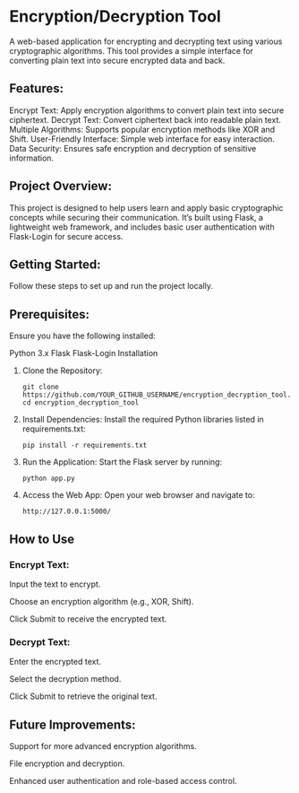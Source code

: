 # Encryption/Decryption Tool
  A web-based application for encrypting and decrypting text using various cryptographic algorithms. This tool provides a simple interface for converting plain text into secure encrypted data and back.

## Features:

  Encrypt Text: Apply encryption algorithms to convert plain text into secure ciphertext.
  Decrypt Text: Convert ciphertext back into readable plain text.
  Multiple Algorithms: Supports popular encryption methods like XOR and Shift.
  User-Friendly Interface: Simple web interface for easy interaction.
  Data Security: Ensures safe encryption and decryption of sensitive information.

## Project Overview:
  This project is designed to help users learn and apply basic cryptographic concepts while securing their communication. It’s built using Flask, a lightweight web framework, and includes basic user authentication with Flask-Login for secure access.

## Getting Started:
Follow these steps to set up and run the project locally.

## Prerequisites:
Ensure you have the following installed:

Python 3.x
Flask
Flask-Login
Installation

1. Clone the Repository:

       git clone https://github.com/YOUR_GITHUB_USERNAME/encryption_decryption_tool.git
       cd encryption_decryption_tool
   
2. Install Dependencies:
   Install the required Python libraries listed in requirements.txt:
   
       pip install -r requirements.txt

3. Run the Application:
   Start the Flask server by running:

       python app.py
4. Access the Web App:
   Open your web browser and navigate to:

       http://127.0.0.1:5000/


## How to Use

 ### Encrypt Text:

   Input the text to encrypt.
   
   Choose an encryption algorithm (e.g., XOR, Shift).
   
   Click Submit to receive the encrypted text.
   
 ### Decrypt Text:

   Enter the encrypted text.
   
   Select the decryption method.
   
   Click Submit to retrieve the original text.
   
## Future Improvements:
   Support for more advanced encryption algorithms.
   
   File encryption and decryption.
   
   Enhanced user authentication and role-based access control.

